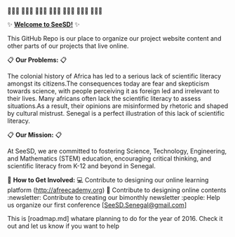 👩🏾‍🏫 👩🏻‍⚕️ 👩🏿‍💻 👩🏽‍🚀 👩🏻‍🌾 👩🏼‍🔬 👩🏽‍💼

:sparkles: [**Welcome to SeeSD!**](https://www.seesd.org) :sparkles:

This GitHub Repo is our place to organize our project website content and other parts of our projects that live online. 



:clipboard: **Our Problems:** :clipboard:

The colonial history of Africa has led to a serious lack of scientific literacy amongst its citizens.The consequences today are fear and skepticism towards science, with people perceiving it as foreign led and irrelevant to their lives. Many africans often lack the scientific literacy to assess situations.As a result, their opinions are misinformed by rhetoric and shaped by cultural mistrust.
Senegal is a perfect illustration of this lack of scientific literacy.


:clipboard: **Our Mission:** :clipboard:

At SeeSD, we are committed to fostering Science, Technology, Engineering, and Mathematics (STEM) education, encouraging critical thinking, and scientific literacy from K-12 and beyond in Senegal.


:memo: **How to Get Involved:** 
:computer: Contribute to designing our online learning platform (http://afreecademy.org)
:book: Contribute to designing online contents 
:newsletter: Contribute to creating our bimonthly newsletter 
:people: Help us organize our first conference [SeeSD.Senegal@gmail.com]


This is [roadmap.md] whatare planning to do for the year of 2016. 
Check it out and let us know if you want to help 
